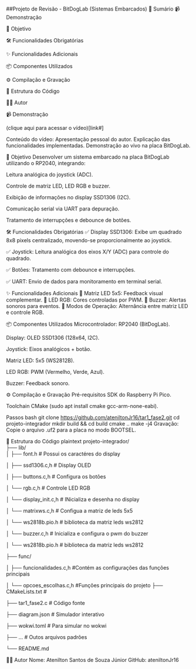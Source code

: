##Projeto de Revisão - BitDogLab (Sistemas Embarcados)
📌 Sumário
📹 Demonstração

🎯 Objetivo

🛠️ Funcionalidades Obrigatórias

✨ Funcionalidades Adicionais

📦 Componentes Utilizados

⚙️ Compilação e Gravação

📂 Estrutura do Código

👨‍💻 Autor

📹 Demonstração

(clique aqui para acessar o vídeo)[link#]

Conteúdo do vídeo:
Apresentação pessoal do autor.
Explicação das funcionalidades implementadas.
Demonstração ao vivo na placa BitDogLab.

🎯 Objetivo
Desenvolver um sistema embarcado na placa BitDogLab utilizando o RP2040, integrando:

Leitura analógica do joystick (ADC).

Controle de matriz LED, LED RGB e buzzer.

Exibição de informações no display SSD1306 (I2C).

Comunicação serial via UART para depuração.

Tratamento de interrupções e debounce de botões.

🛠️ Funcionalidades Obrigatórias
✅ Display SSD1306: Exibe um quadrado 8x8 pixels centralizado, movendo-se proporcionalmente ao joystick.

✅ Joystick: Leitura analógica dos eixos X/Y (ADC) para controle do quadrado.

✅ Botões: Tratamento com debounce e interrupções.

✅ UART: Envio de dados para monitoramento em terminal serial.

✨ Funcionalidades Adicionais
🔹 Matriz LED 5x5: Feedback visual complementar.
🔹 LED RGB: Cores controladas por PWM.
🔹 Buzzer: Alertas sonoros para eventos.
🔹 Modos de Operação: Alternância entre matriz LED e controle RGB.

📦 Componentes Utilizados
Microcontrolador: RP2040 (BitDogLab).

Display: OLED SSD1306 (128x64, I2C).

Joystick: Eixos analógicos + botão.

Matriz LED: 5x5 (WS2812B).

LED RGB: PWM (Vermelho, Verde, Azul).

Buzzer: Feedback sonoro.

⚙️ Compilação e Gravação
Pré-requisitos
SDK do Raspberry Pi Pico.

Toolchain CMake (sudo apt install cmake gcc-arm-none-eabi).

Passos
bash
git clone https://github.com/ateniltonJr16/tar1_fase2.git
cd projeto-integrador
mkdir build && cd build
cmake ..
make -j4
Gravação: Copie o arquivo .uf2 para a placa no modo BOOTSEL.

📂 Estrutura do Código
plaintext
projeto-integrador/  
├── lib/  
│   ├── font.h           # Possui os caractéres do display 

│   ├── ssd1306.c,h      # Display OLED 

│   ├── buttons.c,h      # Configura os botões

│   └── rgb.c,h          # Controle LED RGB

│   └── display_init.c,h # INicializa e desenha no display 

│   └── matrixws.c,h     # Configua a matriz de leds 5x5

│   └── ws2818b.pio.h    # biblioteca da matriz leds ws2812

│   └── buzzer.c,h       # Inicializa e configura o pwm do buzzer

│   └── ws2818b.pio.h    # biblioteca da matriz leds ws2812  

├── func/  

│   ├── funcionalidades.c,h #Contém as configurações das funções principais

│   └── opcoes_escolhas.c,h #Funções principais do projeto 
├── CMakeLists.txt # 

├── tar1_fase2.c   # Código fonte

├── diagram.json   # Simulador interativo

├── wokwi.toml     # Para simular no wokwi

├── ...            # Outos arquivos padrões

└── README.md  

👨‍💻 Autor
Nome: Atenilton Santos de Souza Júnior
GitHub: ateniltonJr16
